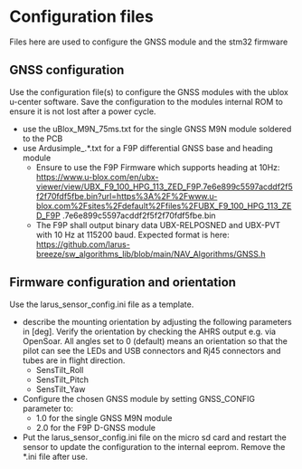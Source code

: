 # Configuration files
Files here are used to configure the GNSS module and the stm32 firmware
      
## GNSS configuration
Use the configuration file(s) to configure the GNSS modules with the ublox u-center software. Save the configuration to the modules internal ROM to ensure it is not lost after a power cycle.
- use the uBlox_M9N_75ms.txt for the single GNSS M9N module soldered to the PCB
- use Ardusimple_.*.txt for a F9P differential GNSS base and heading module
    - Ensure to use the F9P Firmware which supports heading at 10Hz: https://www.u-blox.com/en/ubx-viewer/view/UBX_F9_100_HPG_113_ZED_F9P.7e6e899c5597acddf2f5f2f70fdf5fbe.bin?url=https%3A%2F%2Fwww.u-blox.com%2Fsites%2Fdefault%2Ffiles%2FUBX_F9_100_HPG_113_ZED_F9P
.7e6e899c5597acddf2f5f2f70fdf5fbe.bin
    - The F9P shall output binary data UBX-RELPOSNED and UBX-PVT with 10 Hz at 115200 baud. Expected format is here: https://github.com/larus-breeze/sw_algorithms_lib/blob/main/NAV_Algorithms/GNSS.h

## Firmware configuration and orientation
Use the larus_sensor_config.ini file as a template.
- describe the mounting orientation by adjusting the following parameters in [deg]. Verify the orientation by checking the AHRS output e.g. via OpenSoar. All angles set to 0 (default) means an orientation so that the pilot can see the LEDs and USB connectors and Rj45 connectors and tubes are in flight direction.
    - SensTilt_Roll
    - SensTilt_Pitch
    - SensTilt_Yaw
- Configure the chosen GNSS module by setting GNSS_CONFIG parameter to:
    - 1.0 for the single GNSS M9N module 
    - 2.0 for the F9P D-GNSS module
- Put the larus_sensor_config.ini file on the micro sd card and restart the sensor to update the configuration to the internal eeprom. Remove the *.ini file after use.


